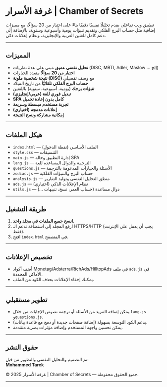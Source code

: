 # غرفة الأسرار | Chamber of Secrets

تطبيق ويب تفاعلي يقدم تحليلًا نفسيًا دقيقًا بناءً على اختبار من 20 سؤالًا، مع مميزات إضافية مثل حساب البرج الفلكي وتقديم تنبؤات يومية وأسبوعية وسنوية، بالإضافة إلى دعم كامل للغتين العربية والإنجليزية، ونظام إعلانات ذكي.

---

## المميزات

- **تحليل نفسي عميق** مبني على عدة نظريات (DISC, MBTI, Adler, Maslow ... إلخ)
- **اختبار من 20 سؤالًا** متعدد الخيارات
- **نتيجة شخصية ملونة (DISC)** مع وصف تفصيلي
- **حساب البرج الفلكي تلقائيًا** من تاريخ الميلاد
- **تنبؤات برجك** (يومية، أسبوعية، سنوية) باللغتين
- **تبديل فوري للغة (عربي/إنجليزي)**
- **SPA كامل بدون إعادة تحميل**
- **تجربة مستخدم مبسطة وسريعة**
- **إعلانات مدمجة (اختياري)**
- **إمكانية مشاركة ونسخ النتيجة**

---

## هيكل الملفات

- `index.html` — الملف الأساسي (نقطة الدخول)
- `style.css` — التنسيقات
- `main.js` — إدارة التطبيق وحالة SPA
- `lang.js` — الترجمة والدوال المساعدة للغة
- `questions.js` — الأسئلة والخيارات المدعومة بالترجمة
- `zodiac.js` — حساب البرج والتنبؤات الفلكية
- `analysis.js` — منطق التحليل النفسي وتوليد التقارير
- `ads.js` — نظام الإعلانات الذكي (اختياري)
- `utils.js` — دوال مساعدة (حساب العمر، نسخ، تنبيهات ...)

---

## طريقة التشغيل

1. **انسخ جميع الملفات في مجلد واحد.**
2. ارفع المجلد إلى استضافة تدعم الـ HTTPS/HTTP (يجب أن يعمل على الإنترنت فقط).
3. افتح `index.html` في المتصفح.

---

## تخصيص الإعلانات

- أضف أكواد Monetag/Adsterra/RichAds/HilltopAds في ملف `ads.js` في الأماكن المحددة.
- يمكنك إخفاء الإعلانات بحذف الكود من الملف.

---

## تطوير مستقبلي

- يمكن إضافة المزيد من الأسئلة أو ترجمة نصوص الإجابات من خلال `lang.js` و`questions.js`.
- يدعم الكود التوسعة بسهولة (إضافة صفحات جديدة أو دمج مع قاعدة بيانات).
- يمكن تحسين واجهة المستخدم وإضافة مؤثرات بصرية متقدمة.

---

## حقوق النشر

تم التصميم والتحليل النفسي والتطوير من قبل:  
**Mohammed Tarek**

© 2025 غرفة الأسرار | Chamber of Secrets — جميع الحقوق محفوظة.

---
